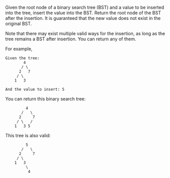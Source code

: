 Given the root node of a binary search tree (BST) and a value to be inserted into the tree, insert the value into the BST. Return the root node of the BST after the insertion. It is guaranteed that the new value does not exist in the original BST.

Note that there may exist multiple valid ways for the insertion, as long as the tree remains a BST after insertion. You can return any of them.

For example, 
```
Given the tree:
        4
       / \
      2   7
     / \
    1   3

And the value to insert: 5
```
You can return this binary search tree:
```
         4
       /   \
      2     7
     / \   /
    1   3 5
```
This tree is also valid:
```
         5
       /   \
      2     7
     / \   
    1   3
         \
          4
```